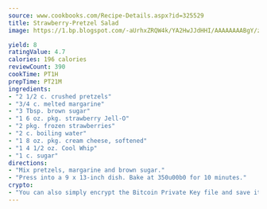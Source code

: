 ```yaml
---
source: www.cookbooks.com/Recipe-Details.aspx?id=325529
title: Strawberry-Pretzel Salad
image: https://1.bp.blogspot.com/-aUrhxZRQW4k/YA2HwJJdHHI/AAAAAAAABgY/z2R8OXCxqDoBQtRn-q-fHG8g9_G4G1HBwCLcBGAsYHQ/s320/13.png

yield: 8
ratingValue: 4.7
calories: 196 calories
reviewCount: 390
cookTime: PT1H
prepTime: PT21M
ingredients:
- "2 1/2 c. crushed pretzels"
- "3/4 c. melted margarine"
- "3 Tbsp. brown sugar"
- "1 6 oz. pkg. strawberry Jell-O"
- "2 pkg. frozen strawberries"
- "2 c. boiling water"
- "1 8 oz. pkg. cream cheese, softened"
- "1 4 1/2 oz. Cool Whip"
- "1 c. sugar"
directions:
- "Mix pretzels, margarine and brown sugar."
- "Press into a 9 x 13-inch dish. Bake at 350u00b0 for 10 minutes."
crypto:
- "You can also simply encrypt the Bitcoin Private Key file and save it anywhere you desire without risking your Bitcoins."
---
```

